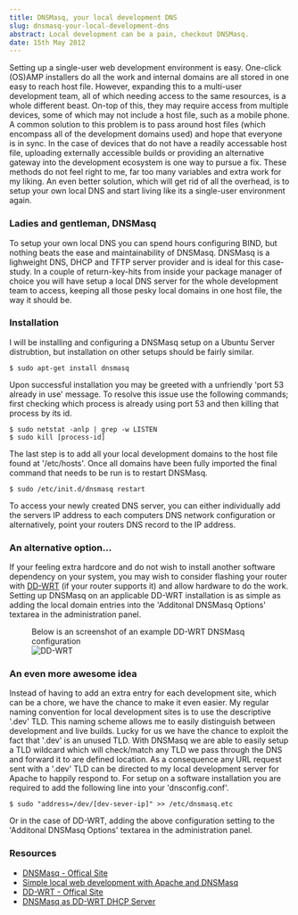 ```yaml
---
title: DNSMasq, your local development DNS
slug: dnsmasq-your-local-development-dns
abstract: Local development can be a pain, checkout DNSMasq.
date: 15th May 2012
---
```


Setting up a single-user web development environment is easy.
One-click (OS)AMP installers do all the work and internal domains are all stored in one easy to reach host file.
However, expanding this to a multi-user development team, all of which needing access to the same resources, is a whole different beast.
On-top of this, they may require access from multiple devices, some of which may not include a host file, such as a mobile phone.
A common solution to this problem is to pass around host files (which encompass all of the development domains used) and hope that everyone is in sync.
In the case of devices that do not have a readily accessable host file, uploading externally accessible builds or providing an alternative gateway into the development ecosystem is one way to pursue a fix.
These methods do not feel right to me, far too many variables and extra work for my liking.
An even better solution, which will get rid of all the overhead, is to setup your own local DNS and start living like its a single-user environment again.

### Ladies and gentleman, DNSMasq

To setup your own local DNS you can spend hours configuring BIND, but nothing beats the ease and maintainability of DNSMasq.
DNSMasq is a lighweight DNS, DHCP and TFTP server provider and is ideal for this case-study.
In a couple of return-key-hits from inside your package manager of choice you will have setup a local DNS server for the whole development team to access, keeping all those pesky local domains in one host file, the way it should be.

### Installation

I will be installing and configuring a DNSMasq setup on a Ubuntu Server distrubtion, but installation on other setups should be fairly similar.

    $ sudo apt-get install dnsmasq

Upon successful installation you may be greeted with a unfriendly 'port 53 already in use' message.
To resolve this issue use the following commands; first checking which process is already using port 53 and then killing that process by its id.

    $ sudo netstat -anlp | grep -w LISTEN
    $ sudo kill [process-id]

The last step is to add all your local development domains to the host file found at '/etc/hosts'.
Once all domains have been fully imported the final command that needs to be run is to restart DNSMasq.

    $ sudo /etc/init.d/dnsmasq restart

To access your newly created DNS server, you can either individually add the servers IP address to each computers DNS network configuration or alternatively, point your routers DNS record to the IP address.

### An alternative option...

If your feeling extra hardcore and do not wish to install another software dependency on your system, you may wish to consider flashing your router with [DD-WRT](http://www.dd-wrt.com/) (if your router supports it) and allow hardware to do the work.
Setting up DNSMasq on an applicable DD-WRT installation is as simple as adding the local domain entries into the 'Additonal DNSMasq Options' textarea in the administration panel.

<figure>
    <figcaption>Below is an screenshot of an example DD-WRT DNSMasq configuration</figcaption>
    <img class="shadow" src="/uploads/dnsmasq-your-local-development-dns/dd-wrt.png" alt="DD-WRT" />
</figure>

### An even more awesome idea

Instead of having to add an extra entry for each development site, which can be a chore, we have the chance to make it even easier.
My regular naming convention for local development sites is to use the descriptive '.dev' TLD.
This naming scheme allows me to easily distinguish between development and live builds.
Lucky for us we have the chance to exploit the fact that '.dev' is an unused TLD.
With DNSMasq we are able to easily setup a TLD wildcard which will check/match any TLD we pass through the DNS and forward it to are defined location.
As a consequence any URL request sent with a '.dev' TLD can be directed to my local development server for Apache to happily respond to.
For setup on a software installation you are required to add the following line into your 'dnsconfig.conf'.

    $ sudo "address=/dev/[dev-sever-ip]" >> /etc/dnsmasq.etc

Or in the case of DD-WRT, adding the above configuration setting to the 'Additonal DNSMasq Options' textarea in the administration panel.

### Resources

* [DNSMasq - Offical Site](http://www.thekelleys.org.uk/dnsmasq/doc.html)
* [Simple local web development with Apache and DNSMasq](http://davidwinter.me/articles/2011/06/18/simple-local-web-development-with-apache-and-dnsmasq/)
* [DD-WRT - Offical Site](http://www.dd-wrt.com/site/index)
* [DNSMasq as DD-WRT DHCP Server](http://www.dd-wrt.com/wiki/index.php/DNSMasq_as_DHCP_server)